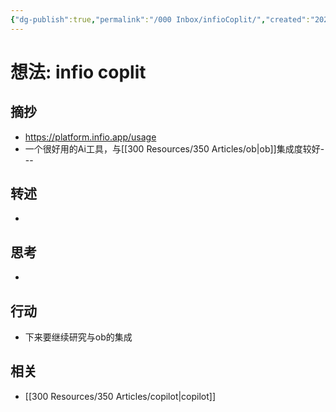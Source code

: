 ```yaml
---
{"dg-publish":true,"permalink":"/000 Inbox/infioCoplit/","created":"2025-09-15T15:25:53.122+08:00","updated":"2025-09-17T08:23:39.834+08:00"}
---
```



# 想法: infio coplit
## 摘抄
- https://platform.infio.app/usage
- 一个很好用的Ai工具，与[[300 Resources/350 Articles/ob\|ob]]集成度较好---
## 转述
- 
## 思考
- 
## 行动
- 下来要继续研究与ob的集成
## 相关
- [[300 Resources/350 Articles/copilot\|copilot]]
